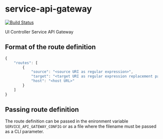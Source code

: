 # service-api-gateway
[![Build Status](https://travis-ci.org/openschoolmanagement/service-api-gateway.svg?branch=master)](https://travis-ci.org/openschoolmanagement/service-api-gateway)


UI Controller Service API Gateway

## Format of the route definition

```javascript
{
    "routes": [
        {
            "source": "<source URI as regular expression>",
            "target": "<target URI as regular expression replacement pattern>",
            "host": "<host URL>"
        }
    ]
}
```

## Passing route definition

The route definition can be passed in the enironment variable `SERVICE_API_GATEWAY_CONFIG` or
as a file where the filename must be passed as a CLI parameter.
